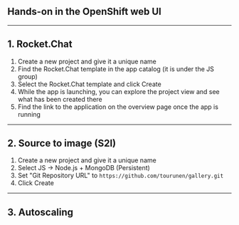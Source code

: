 ## Hands-on in the OpenShift web UI

---

## 1. Rocket.Chat

1. Create a new project and give it a unique name
2. Find the Rocket.Chat template in the app catalog (it is under the JS group)
3. Select the Rocket.Chat template and click Create
4. While the app is launching, you can explore the project view and see what has been created there
5. Find the link to the application on the overview page once the app is running

---

## 2. Source to image (S2I)

1. Create a new project and give it a unique name
2. Select JS -> Node.js + MongoDB (Persistent)
3. Set "Git Repository URL" to `https://github.com/tourunen/gallery.git`
4. Click Create

---

## 3. Autoscaling
